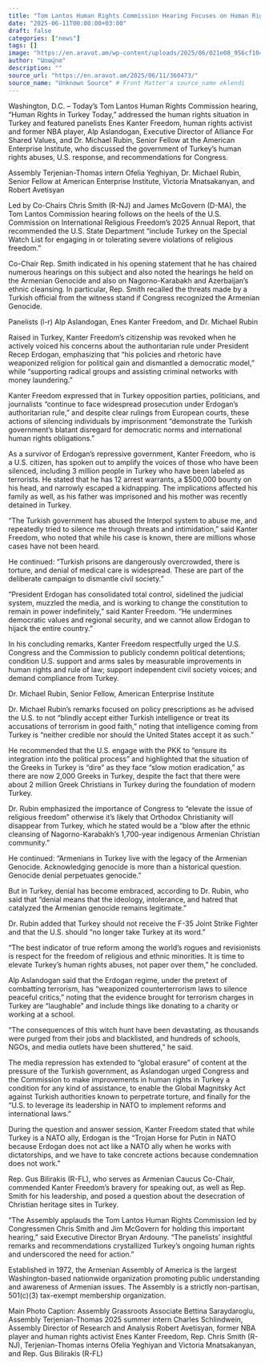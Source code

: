 ```yaml
---
title: "Tom Lantos Human Rights Commission Hearing Focuses on Human Rights Abuses in Turkey"
date: "2025-06-11T00:00:00+03:00"
draft: false
categories: ["news"]
tags: []
image: "https://en.aravot.am/wp-content/uploads/2025/06/021e08_956cf104dd0b47249b21a46efe124844mv2.jpg"
author: "Առավոտ"
description: ""
source_url: "https://en.aravot.am/2025/06/11/360473/"
source_name: "Unknown Source" # Front Matter'a source_name eklendi
---
```

Washington, D.C. – Today’s Tom Lantos Human Rights Commission hearing, “Human Rights in Turkey Today,” addressed the human rights situation in Turkey and featured panelists Enes Kanter Freedom, human rights activist and former NBA player, Alp Aslandogan, Executive Director of Alliance For Shared Values, and Dr. Michael Rubin, Senior Fellow at the American Enterprise Institute, who discussed the government of Turkey’s human rights abuses, U.S. response, and recommendations for Congress.

Assembly Terjenian-Thomas intern Ofelia Yeghiyan, Dr. Michael Rubin, Senior Fellow at American Enterprise Institute, Victoria Mnatsakanyan, and Robert Avetisyan

Led by Co-Chairs Chris Smith (R-NJ) and James McGovern (D-MA), the Tom Lantos Commission hearing follows on the heels of the U.S. Commission on International Religious Freedom’s 2025 Annual Report, that recommended the U.S. State Department “include Turkey on the Special Watch List for engaging in or tolerating severe violations of religious freedom.”

Co-Chair Rep. Smith indicated in his opening statement that he has chaired numerous hearings on this subject and also noted the hearings he held on the Armenian Genocide and also on Nagorno-Karabakh and Azerbaijan’s ethnic cleansing. In particular, Rep. Smith recalled the threats made by a Turkish official from the witness stand if Congress recognized the Armenian Genocide.

Panelists (l-r) Alp Aslandogan, Enes Kanter Freedom, and Dr. Michael Rubin

Raised in Turkey, Kanter Freedom’s citizenship was revoked when he actively voiced his concerns about the authoritarian rule under President Recep Erdogan, emphasizing that “his policies and rhetoric have weaponized religion for political gain and dismantled a democratic model,” while “supporting radical groups and assisting criminal networks with money laundering.”

Kanter Freedom expressed that in Turkey opposition parties, politicians, and journalists “continue to face widespread prosecution under Erdogan’s authoritarian rule,” and despite clear rulings from European courts, these actions of silencing individuals by imprisonment “demonstrate the Turkish government’s blatant disregard for democratic norms and international human rights obligations.”

As a survivor of Erdogan’s repressive government, Kanter Freedom, who is a U.S. citizen, has spoken out to amplify the voices of those who have been silenced, including 3 million people in Turkey who have been labeled as terrorists. He stated that he has 12 arrest warrants, a $500,000 bounty on his head, and narrowly escaped a kidnapping. The implications affected his family as well, as his father was imprisoned and his mother was recently detained in Turkey.

“The Turkish government has abused the Interpol system to abuse me, and repeatedly tried to silence me through threats and intimidation,” said Kanter Freedom, who noted that while his case is known, there are millions whose cases have not been heard.

He continued: “Turkish prisons are dangerously overcrowded, there is torture, and denial of medical care is widespread. These are part of the deliberate campaign to dismantle civil society.”

“President Erdogan has consolidated total control, sidelined the judicial system, muzzled the media, and is working to change the constitution to remain in power indefinitely,” said Kanter Freedom. “He undermines democratic values and regional security, and we cannot allow Erdogan to hijack the entire country.”

In his concluding remarks, Kanter Freedom respectfully urged the U.S. Congress and the Commission to publicly condemn political detentions; condition U.S. support and arms sales by measurable improvements in human rights and rule of law; support independent civil society voices; and demand compliance from Turkey.

Dr. Michael Rubin, Senior Fellow, American Enterprise Institute

Dr. Michael Rubin’s remarks focused on policy prescriptions as he advised the U.S. to not “blindly accept either Turkish intelligence or treat its accusations of terrorism in good faith,” noting that intelligence coming from Turkey is “neither credible nor should the United States accept it as such.”

He recommended that the U.S. engage with the PKK to “ensure its integration into the political process” and highlighted that the situation of the Greeks in Turkey is “dire” as they face “slow motion eradication,” as there are now 2,000 Greeks in Turkey, despite the fact that there were about 2 million Greek Christians in Turkey during the foundation of modern Turkey.

Dr. Rubin emphasized the importance of Congress to “elevate the issue of religious freedom” otherwise it’s likely that Orthodox Christianity will disappear from Turkey, which he stated would be a “blow after the ethnic cleansing of Nagorno-Karabakh’s 1,700-year indigenous Armenian Christian community.”

He continued: “Armenians in Turkey live with the legacy of the Armenian Genocide. Acknowledging genocide is more than a historical question. Genocide denial perpetuates genocide.”

But in Turkey, denial has become embraced, according to Dr. Rubin, who said that “denial means that the ideology, intolerance, and hatred that catalyzed the Armenian genocide remains legitimate.”

Dr. Rubin added that Turkey should not receive the F-35 Joint Strike Fighter and that the U.S. should “no longer take Turkey at its word.”

“The best indicator of true reform among the world’s rogues and revisionists is respect for the freedom of religious and ethnic minorities. It is time to elevate Turkey’s human rights abuses, not paper over them,” he concluded.

Alp Aslandogan said that the Erdogan regime, under the pretext of combatting terrorism, has “weaponized counterterrorism laws to silence peaceful critics,” noting that the evidence brought for terrorism charges in Turkey are “laughable” and include things like donating to a charity or working at a school.

“The consequences of this witch hunt have been devastating, as thousands were purged from their jobs and blacklisted, and hundreds of schools, NGOs, and media outlets have been shuttered,” he said.

The media repression has extended to “global erasure” of content at the pressure of the Turkish government, as Aslandogan urged Congress and the Commission to make improvements in human rights in Turkey a condition for any kind of assistance, to enable the Global Magnitsky Act against Turkish authorities known to perpetrate torture, and finally for the “U.S. to leverage its leadership in NATO to implement reforms and international laws.”

During the question and answer session, Kanter Freedom stated that while Turkey is a NATO ally, Erdogan is the “Trojan Horse for Putin in NATO because Erdogan does not act like a NATO ally when he works with dictatorships, and we have to take concrete actions because condemnation does not work.”

Rep. Gus Bilirakis (R-FL), who serves as Armenian Caucus Co-Chair, commended Kanter Freedom’s bravery for speaking out, as well as Rep. Smith for his leadership, and posed a question about the desecration of Christian heritage sites in Turkey.

“The Assembly applauds the Tom Lantos Human Rights Commission led by Congressmen Chris Smith and Jim McGovern for holding this important hearing,” said Executive Director Bryan Ardouny. “The panelists’ insightful remarks and recommendations crystallized Turkey’s ongoing human rights and underscored the need for action.”

Established in 1972, the Armenian Assembly of America is the largest Washington-based nationwide organization promoting public understanding and awareness of Armenian issues. The Assembly is a strictly non-partisan, 501(c)(3) tax-exempt membership organization.

Main Photo Caption:
Assembly Grassroots Associate Bettina Saraydaroglu, Assembly Terjenian-Thomas 2025 summer intern Charles Schlindwein, Assembly Director of Research and Analysis Robert Avetisyan, former NBA player and human rights activist Enes Kanter Freedom, Rep. Chris Smith (R-NJ), Terjenian-Thomas interns Ofelia Yeghiyan and Victoria Mnatsakanyan, and Rep. Gus Bilirakis (R-FL)